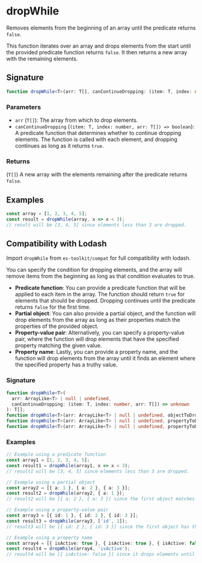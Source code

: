 # dropWhile

Removes elements from the beginning of an array until the predicate returns `false`.

This function iterates over an array and drops elements from the start until the provided
predicate function returns `false`. It then returns a new array with the remaining elements.

## Signature

```typescript
function dropWhile<T>(arr: T[], canContinueDropping: (item: T, index: number, arr: T[]) => boolean): T[];
```

### Parameters

- `arr` (`T[]`): The array from which to drop elements.
- `canContinueDropping` (`(item: T, index: number, arr: T[]) => boolean`): A predicate function that determines whether to continue dropping elements. The function is called with each element, and dropping continues as long as it returns `true`.

### Returns

(`T[]`) A new array with the elements remaining after the predicate returns `false`.

## Examples

```typescript
const array = [1, 2, 3, 4, 5];
const result = dropWhile(array, x => x < 3);
// result will be [3, 4, 5] since elements less than 3 are dropped.
```

## Compatibility with Lodash

Import `dropWhile` from `es-toolkit/compat` for full compatibility with lodash.

You can specify the condition for dropping elements, and the array will remove items from the beginning as long as that condition evaluates to true.

- **Predicate function**: You can provide a predicate function that will be applied to each item in the array. The function should return `true` for elements that should be dropped. Dropping continues until the predicate returns `false` for the first time.
- **Partial object**: You can also provide a partial object, and the function will drop elements from the array as long as their properties match the properties of the provided object.
- **Property-value pair**: Alternatively, you can specify a property-value pair, where the function will drop elements that have the specified property matching the given value.
- **Property name**: Lastly, you can provide a property name, and the function will drop elements from the array until it finds an element where the specified property has a truthy value.

### Signature

```typescript
function dropWhile<T>(
  arr: ArrayLike<T> | null | undefined,
  canContinueDropping: (item: T, index: number, arr: T[]) => unknown
): T[];
function dropWhile<T>(arr: ArrayLike<T> | null | undefined, objectToDrop: Partial<T>): T[];
function dropWhile<T>(arr: ArrayLike<T> | null | undefined, propertyToDrop: [keyof T, unknown]): T[];
function dropWhile<T>(arr: ArrayLike<T> | null | undefined, propertyToDrop: PropertyKey): T[];
```

### Examples

```typescript
// Example using a predicate function
const array1 = [1, 2, 3, 4, 5];
const result1 = dropWhile(array1, x => x < 3);
// result1 will be [3, 4, 5] since elements less than 3 are dropped.

// Example using a partial object
const array2 = [{ a: 1 }, { a: 2 }, { a: 3 }];
const result2 = dropWhile(array2, { a: 1 });
// result2 will be [{ a: 2 }, { a: 3 }] since the first object matches the properties of the provided object.

// Example using a property-value pair
const array3 = [{ id: 1 }, { id: 2 }, { id: 3 }];
const result3 = dropWhile(array3, ['id', 1]);
// result3 will be [{ id: 2 }, { id: 3 }] since the first object has the id property matching the value 1.

// Example using a property name
const array4 = [{ isActive: true }, { isActive: true }, { isActive: false }];
const result4 = dropWhile(array4, 'isActive');
// result4 will be [{ isActive: false }] since it drops elements until it finds one with a falsy isActive property.
```
